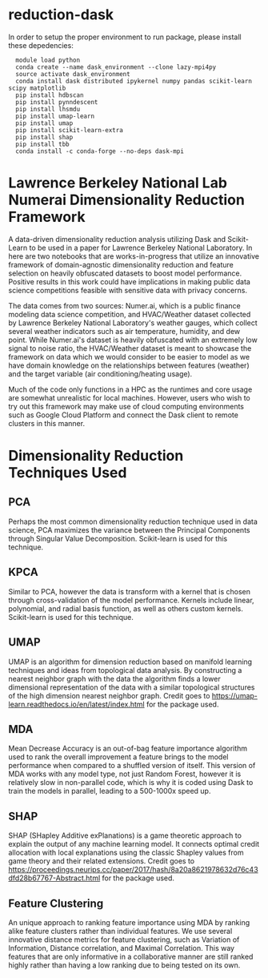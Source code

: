 # reduction-dask

In order to setup the proper environment to run package, please install these depedencies:
```console
  module load python
  conda create --name dask_environment --clone lazy-mpi4py
  source activate dask_environment
  conda install dask distributed ipykernel numpy pandas scikit-learn scipy matplotlib
  pip install hdbscan
  pip install pynndescent
  pip install lhsmdu
  pip install umap-learn 
  pip install umap
  pip install scikit-learn-extra
  pip install shap
  pip install tbb
  conda install -c conda-forge --no-deps dask-mpi
```

# Lawrence Berkeley National Lab Numerai Dimensionality Reduction Framework

A data-driven dimensionality reduction analysis utilizing Dask and Scikit-Learn to be used in a paper for Lawrence Berkeley National Laboratory. In here are two notebooks that are works-in-progress that utilize an innovative framework of domain-agnostic dimensionality reduction and feature selection on heavily obfuscated datasets to boost model performance. Positive results in this work could have implications in making public data science competitions feasible with sensitive data with privacy concerns. 

The data comes from two sources: Numer.ai, which is a public finance modeling data science competition, and HVAC/Weather dataset collected by Lawrence Berkeley National Laboratory's weather gauges, which collect several weather indicators such as air temperature, humidity, and dew point. While Numer.ai's dataset is heavily obfuscated with an extremely low signal to noise ratio, the HVAC/Weather dataset is meant to showcase the framework on data which we would consider to be easier to model as we have domain knowledge on the relationships between features (weather) and the target variable (air conditioning/heating usage).

Much of the code only functions in a HPC as the runtimes and core usage are somewhat unrealistic for local machines. However, users who wish to try out this framework may make use of cloud computing environments such as Google Cloud Platform and connect the Dask client to remote clusters in this manner. 

# Dimensionality Reduction Techniques Used

## PCA
Perhaps the most common dimensionality reduction technique used in data science, PCA maximizes the variance between the Principal Components through Singular Value Decomposition. Scikit-learn is used for this technique.

## KPCA
Similar to PCA, however the data is transform with a kernel that is chosen through cross-validation of the model performance. Kernels include linear, polynomial, and radial basis function, as well as others custom kernels. Scikit-learn is used for this technique.

## UMAP
UMAP is an algorithm for dimension reduction based on manifold learning techniques and ideas from topological data analysis. By constructing a nearest neighbor graph with the data the algorithm finds a lower dimensional representation of the data with a similar topological structures of the high dimension nearest neighbor graph. Credit goes to https://umap-learn.readthedocs.io/en/latest/index.html for the package used.

## MDA
Mean Decrease Accuracy is an out-of-bag feature importance algorithm used to rank the overall improvement a feature brings to the model performance when compared to a shuffled version of itself. This version of MDA works with any model type, not just Random Forest, however it is relatively slow in non-parallel code, which is why it is coded using Dask to train the models in parallel, leading to a 500-1000x speed up. 

## SHAP
SHAP (SHapley Additive exPlanations) is a game theoretic approach to explain the output of any machine learning model. It connects optimal credit allocation with local explanations using the classic Shapley values from game theory and their related extensions. Credit goes to https://proceedings.neurips.cc/paper/2017/hash/8a20a8621978632d76c43dfd28b67767-Abstract.html for the package used.

## Feature Clustering
An unique approach to ranking feature importance using MDA by ranking alike feature clusters rather than individual features. We use several innovative distance metrics for feature clustering, such as Variation of Information, Distance correlation, and Maximal Correlation. This way features that are only informative in a collaborative manner are still ranked highly rather than having a low ranking due to being tested on its own.
